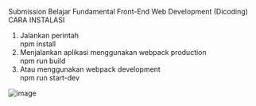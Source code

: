 Submission Belajar Fundamental Front-End Web Development (Dicoding) <br>
CARA INSTALASI

1. Jalankan perintah<br>
   npm install
2. Menjalankan aplikasi menggunakan webpack production<br>
   npm run build
3. Atau menggunakan webpack development<br>
   npm run start-dev

![image](https://user-images.githubusercontent.com/90432021/161380892-81a4ac53-920c-4c1d-b38e-16f254806b3a.png)

